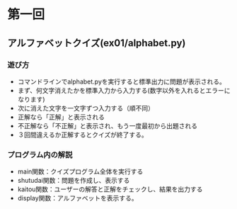 # 第一回
## アルファベットクイズ(ex01/alphabet.py)
### 遊び方
* コマンドラインでalphabet.pyを実行すると標準出力に問題が表示される。
* まず、何文字消えたかを標準入力から入力する(数字以外を入れるとエラーになります)
* 次に消えた文字を一文字ずつ入力する（順不同）
* 正解なら「正解」と表示される
* 不正解なら「不正解」と表示され、もう一度最初から出題される
* ３回間違えるか正解するとクイズが終了する。
### プログラム内の解説
* main関数：クイズプログラム全体を実行する
* shutudai関数：問題を作成し、表示する
* kaitou関数：ユーザーの解答と正解をチェックし、結果を出力する
* display関数：アルファベットを表示する。